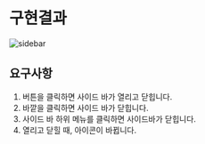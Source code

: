 # 구현결과

![sidebar](https://user-images.githubusercontent.com/50171003/128594756-6c8ed79b-7506-4f2c-a0dc-8bf5309f01b7.gif)

## 요구사항

1. 버튼을 클릭하면 사이드 바가 열리고 닫힙니다.
2. 바깥을 클릭하면 사이드 바가 닫힙니다.
3. 사이드 바 하위 메뉴를 클릭하면 사이드바가 닫힙니다.
4. 열리고 닫힐 때, 아이콘이 바뀝니다.
